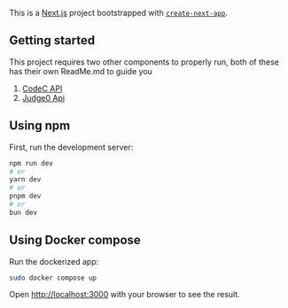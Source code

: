 This is a [Next.js](https://nextjs.org/) project bootstrapped with [`create-next-app`](https://github.com/vercel/next.js/tree/canary/packages/create-next-app).

## Getting started

This project requires two other components to properly run, both of these has their own ReadMe.md to guide you
1. [CodeC API](https://github.com/mosnamarco/codec-api-vanilla.git)
2. [Judge0 Api](https://github.com/mosnamarco/Judge0-docker.git)

## Using npm

First, run the development server:

```bash
npm run dev
# or
yarn dev
# or
pnpm dev
# or
bun dev
```

## Using Docker compose

Run the dockerized app:

```bash
sudo docker compose up
```

Open [http://localhost:3000](http://localhost:3000) with your browser to see the result.
